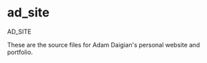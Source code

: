 ad_site
=======

AD_SITE

These are the source files for Adam Daigian's personal website and portfolio.

